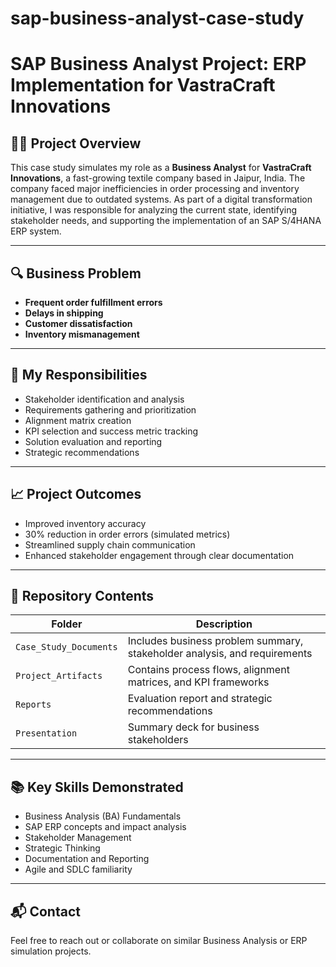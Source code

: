 # sap-business-analyst-case-study
# SAP Business Analyst Project: ERP Implementation for VastraCraft Innovations

## 👩‍💼 Project Overview

This case study simulates my role as a **Business Analyst** for **VastraCraft Innovations**, a fast-growing textile company based in Jaipur, India. The company faced major inefficiencies in order processing and inventory management due to outdated systems. As part of a digital transformation initiative, I was responsible for analyzing the current state, identifying stakeholder needs, and supporting the implementation of an SAP S/4HANA ERP system.

---

## 🔍 Business Problem

- **Frequent order fulfillment errors**
- **Delays in shipping**
- **Customer dissatisfaction**
- **Inventory mismanagement**

---

## 🧩 My Responsibilities

- Stakeholder identification and analysis
- Requirements gathering and prioritization
- Alignment matrix creation
- KPI selection and success metric tracking
- Solution evaluation and reporting
- Strategic recommendations

---

## 📈 Project Outcomes

- Improved inventory accuracy
- 30% reduction in order errors (simulated metrics)
- Streamlined supply chain communication
- Enhanced stakeholder engagement through clear documentation

---

## 📁 Repository Contents

| Folder | Description |
|--------|-------------|
| `Case_Study_Documents` | Includes business problem summary, stakeholder analysis, and requirements |
| `Project_Artifacts` | Contains process flows, alignment matrices, and KPI frameworks |
| `Reports` | Evaluation report and strategic recommendations |
| `Presentation` | Summary deck for business stakeholders |

---

## 📚 Key Skills Demonstrated

- Business Analysis (BA) Fundamentals
- SAP ERP concepts and impact analysis
- Stakeholder Management
- Strategic Thinking
- Documentation and Reporting
- Agile and SDLC familiarity

---

## 📬 Contact

Feel free to reach out or collaborate on similar Business Analysis or ERP simulation projects.



